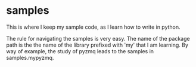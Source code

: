 samples
=======

This is where I keep my sample code, as I learn how to write in python.

The rule for navigating the samples is very easy. The name of the package path is the the name of the library prefixed with 'my' that I am learning. By way of example, the study of pyzmq leads to the samples in samples.mypyzmq.
